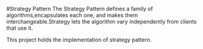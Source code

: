 #Strategy Pattern
The Strategy Pattern defines a family of algorithms,encapsulates each one, and makes them interchangeable.Strategy lets the algorithm vary independently from clients that use it.

This project holds the implementation of strategy pattern. 
